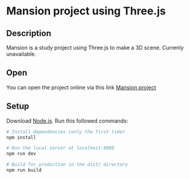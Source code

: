 # Mansion project using Three.js
## Description
Mansion is a study project using Three.js to make a 3D scene. Currenly unavailable.

## Open
You can open the project online via this link [Mansion project](https://jazzy-torte-a01f0a.netlify.app/)

## Setup
Download [Node.js](https://nodejs.org/en/download/).
Run this followed commands:

``` bash
# Install dependencies (only the first time)
npm install

# Run the local server at localhost:8080
npm run dev

# Build for production in the dist/ directory
npm run build
```
